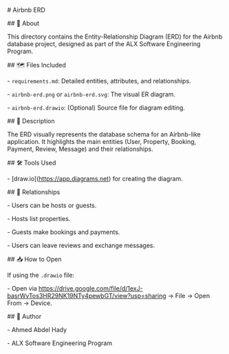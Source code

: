 \# Airbnb ERD



\## 📄 About

This directory contains the Entity-Relationship Diagram (ERD) for the Airbnb database project, designed as part of the ALX Software Engineering Program.



\## 🗺️ Files Included

\- `requirements.md`: Detailed entities, attributes, and relationships.

\- `airbnb-erd.png` or `airbnb-erd.svg`: The visual ER diagram.

\- `airbnb-erd.drawio`: (Optional) Source file for diagram editing.



\## 🧠 Description

The ERD visually represents the database schema for an Airbnb-like application. It highlights the main entities (User, Property, Booking, Payment, Review, Message) and their relationships.



\## 🛠️ Tools Used

\- \[draw.io](https://app.diagrams.net) for creating the diagram.



\## 🔗 Relationships

\- Users can be hosts or guests.

\- Hosts list properties.

\- Guests make bookings and payments.

\- Users can leave reviews and exchange messages.



\## 📥 How to Open

If using the `.drawio` file:

\- Open via https://drive.google.com/file/d/1exJ-basrWvTos3HR29NK19NTy4pewbGT/view?usp=sharing → File → Open From → Device.



\## 🚀 Author

\- Ahmed Abdel Hady

\- ALX Software Engineering Program

